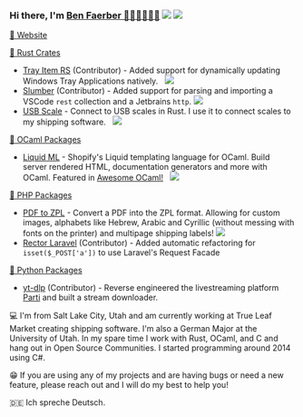 <h3>Hi there, I'm <a href="https://benfaerber.github.io">Ben Faerber 🦀🐪🇺🇸🇩🇪</a> <img src="https://komarev.com/ghpvc/?username=benfaerber" /> <a href="https://keybase.io/benfaerber"><img src="https://img.shields.io/keybase/pgp/benfaerber??style=flat&logoColor=000000&labelColor=black&color=cc8131" /></a></h3>

<a href="https://benfaerber.github.io">📒 Website</a>

<a href="https://crates.io/users/benfaerber">🦀 Rust Crates</a>
- <a href="https://github.com/olback/tray-item-rs">Tray Item RS</a> (Contributor) - Added support for dynamically updating Windows Tray Applications natively. &nbsp; <a href="https://crates.io/crates/tray-item"><img src="https://img.shields.io/crates/v/tray_item.svg?logo=rust" /></a>
- <a href="https://github.com/LucasPickering/slumber">Slumber</a> (Contributor) - Added support for parsing and importing a VSCode <code>rest</code> collection and a Jetbrains <code>http</code>. <a href="https://crates.io/crates/slumber"><img src="https://img.shields.io/crates/v/slumber.svg?logo=rust" /></a>
- <a href="https://github.com/benfaerber/usb-scale">USB Scale</a> - Connect to USB scales in Rust. I use it to connect scales to my shipping software. &nbsp; <a href="https://crates.io/crates/usb_scale"><img src="https://img.shields.io/crates/v/usb_scale.svg?logo=rust" /></a>

<a href="https://ocaml.org/packages/search?q=author%3A%22Ben%20Faerber%22">🐪 OCaml Packages</a>
- <a href="https://github.com/benfaerber/liquid-ml">Liquid ML</a> - Shopify's Liquid templating language for OCaml. Build server rendered HTML, documentation generators and more with OCaml. Featured in <a href="https://github.com/ocaml-community/awesome-ocaml">Awesome OCaml!</a> &nbsp; <a href="https://ocaml.org/p/liquid_ml/latest"><img src="https://img.shields.io/badge/opam-v0.1.2-orange?logo=ocaml" /></a>

<a href="https://packagist.org/users/faerber/packages/">🐘 PHP Packages</a>
- <a href="https://github.com/benfaerber/pdf-to-zpl">PDF to ZPL</a> - Convert a PDF into the ZPL format. Allowing for custom images, alphabets like Hebrew, Arabic and Cyrillic (without messing with fonts on the printer) and multipage shipping labels! <a href="https://packagist.org/packages/faerber/pdf-to-zpl"><img src="https://img.shields.io/packagist/v/faerber/pdf-to-zpl?logo=php" /></a>
- <a href="https://github.com/driftingly/rector-laravel/">Rector Laravel</a> (Contributor) - Added automatic refactoring for `isset($_POST['a'])` to use Laravel's Request Facade

<a href="https://github.com/yt-dlp/yt-dlp">🐍 Python Packages</a>
- <a href="https://github.com/yt-dlp/yt-dlp">yt-dlp</a> (Contributor) - Reverse engineered the livestreaming platform <a href="https://parti.com">Parti</a> and built a stream downloader.

💻 I'm from Salt Lake City, Utah and am currently working at True Leaf Market creating shipping software. I'm also a German Major at the University of Utah. In my spare time I work with Rust, OCaml, and C and hang out in Open Source Communities. I started programming around 2014 using C#.

😁 If you are using any of my projects and are having bugs or need a new feature, please reach out and I will do my best to help you!

🇩🇪 Ich spreche Deutsch.
